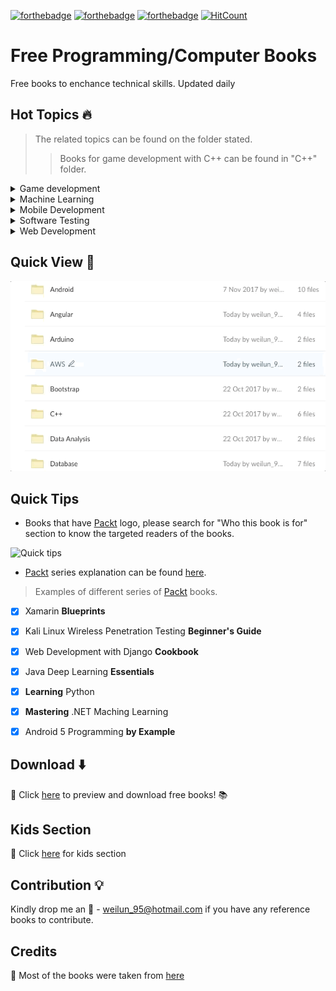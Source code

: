 [![forthebadge](http://forthebadge.com/images/badges/check-it-out.svg)](http://forthebadge.com)
[![forthebadge](http://forthebadge.com/images/badges/makes-people-smile.svg)](http://forthebadge.com)
[![forthebadge](http://forthebadge.com/images/badges/built-by-developers.svg)](http://forthebadge.com)
[![HitCount](http://hits.dwyl.io/wlun001/free-programming-books.svg)](http://hits.dwyl.io/wlun001/free-programming-books)
# Free Programming/Computer Books 
Free books to enchance technical skills. Updated daily 


## Hot Topics :fire:
>The related topics can be found on the folder stated. 
>>Books for game development with C++ can be found in "C++" folder. 
<details>
     <summary>Game development</summary>
  	 <p>
  		<ul>
  		<li>C++</li>
  		<li>iOS</li>
 	    <li>Unity</li>
		</ul>  
 	 </p>
</details>

<details>
     <summary>Machine Learning</summary>
  	 <p>
  		<ul>
  		<li>.NET</li>
  		<li>Java</li>
 	    <li>Python</li>
 	    <li>R</li>
 	    <li>TensorFlow</li>
		</ul>  
 	 </p>
</details>

<details>
    <summary>Mobile Development</summary>
    <p>
        <ul>
            <li>
                <details>
                    <summary>Native</summary>
                    <p>
                        <ul>
                            <li>Java/Kotlin</li>
                            <li>Objective-C/Swift</li>
                        </ul>
                    </p>
                </details>
            </li>
            <li><details>
                    <summary>Cross-platform</summary>
                    <p>
                        <ul>
                            <li>React Native</li>
                            <li>Xamarin</li>
                        </ul>
                    </p>
                </details></li>
        </ul>
    </p>
</details>

<details>
     <summary>Software Testing</summary>
  	 <p>
  		<ul>
  		<li>Kali Linux</li>
  		<li>Python</li>
		</ul>  
 	 </p>
</details>

<details>
    <summary>Web Development</summary>
    <p>
        <ul>
            <li>Angular</li>
            <li>ASP.NET</li>
            <li>Bootstrap</li>
            <li>Django</li>
            <li>Flux</li>
            <li>JavaScript</li>
            <li>Node.js</li>
            <li>PHP</li>
            <li>Python</li>
            <li>React</li>
            <li>Scrapy</li>
        </ul>
    </p>
</details>
   
## Quick View :mag_right:
![](resource/quick-look.gif "Quick view of available books")

## Quick Tips
* Books that have [Packt](https://www.packtpub.com) logo, please search for "Who this book is for" section to know the targeted readers of the books.

![](resource/quick-tips.gif "Quick tips")

* [Packt](https://www.packtpub.com) series explanation can be found [here](https://prezi.com/6rhnqbkomjtr/the-different-series-of-packt-books).
>Examples of different series of [Packt](https://www.packtpub.com) books.
- [x] Xamarin **Blueprints**
- [x] Kali Linux Wireless Penetration Testing **Beginner's Guide**
- [x] Web Development with Django **Cookbook**
- [x] Java Deep Learning **Essentials**
- [x] **Learning** Python
- [x] **Mastering** .NET Maching Learning
- [x] Android 5 Programming **by Example**
  

## Download :arrow_down:
:link: Click [here](https://app.box.com/v/free-programming-books) to preview and download free books! :books:


## Kids Section
:link: Click [here](https://app.box.com/s/dssd6sw6ogtqz8ikjjo9horg4bqyxuet) for kids section

## Contribution :bulb:
Kindly drop me an :email: - weilun_95@hotmail.com if you have any reference books to contribute.

## Credits
:link: Most of the books were taken from [here](https://www.packtpub.com/packt/offers/free-learning)
